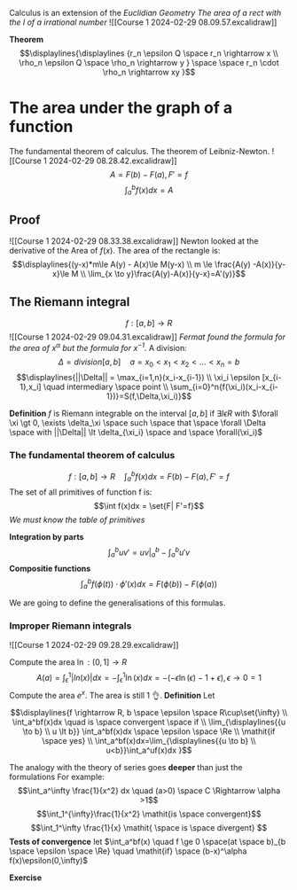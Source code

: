 Calculus is an extension of the *Euclidian Geometry*
_The area of a rect with the l of a irrational number_
![[Course 1 2024-02-29 08.09.57.excalidraw]]

**Theorem**
$$\displaylines{\displaylines {r_n \epsilon Q \space r_n \rightarrow x \\ \rho_n \epsilon Q \space \rho_n \rightarrow y } \space \space r_n \cdot \rho_n \rightarrow xy  }$$

# The area under the graph of a function
The fundamental theorem of calculus. The theorem of Leibniz-Newton.
![[Course 1 2024-02-29 08.28.42.excalidraw]]
$$A=F(b)-F(a), F'=f$$
$$\int_a^bf(x)dx=A$$

## Proof
![[Course 1 2024-02-29 08.33.38.excalidraw]]
Newton looked at the derivative of the Area of $f(x)$.
The area of the rectangle is: $$\displaylines{(y-x)*m\le A(y) - A(x)\le M(y-x) \\ m \le \frac{A(y) -A(x)}{y-x}\le M \\ \lim_{x \to y}\frac{A(y)-A(x)}{y-x}=A'(y)}$$

## The Riemann integral
$$f:[a,b] \rightarrow R $$
![[Course 1 2024-02-29 09.04.31.excalidraw]]
_Fermat found the formula for the area of $x^\alpha$ but the formula for $x^{-1}$._
A division:$$\Delta = division[a,b] \quad a=x_0\lt x_1 \lt x_2 \lt ... \lt x_n = b  $$
$$\displaylines{||\Delta|| = \max_{i=1,n}(x_i-x_{i-1}) \\ \xi_i \epsilon [x_{i-1},x_i] \quad intermediary \space point  \\ \sum_{i=0}^n{f(\xi_i)(x_i-x_{i-1})}=S(f,\Delta,\xi_i)}$$



**Definition**
$f$ is Riemann integrable on the interval $[a,b]$ if $\exists I \epsilon R$ with $\forall \xi \gt 0, \exists \delta_\xi \space such \space that \space \forall \Delta \space with ||\Delta|| \lt \delta_{\xi_i} \space and  \space \forall(\xi_i)$  

### The fundamental theorem of calculus
$$f:[a,b] \rightarrow R \quad \int_a^bf(x)dx = F(b)-F(a), F'=f$$
The set of all primitives of function f is:
$$\int f(x)dx = \set{F| F'=f}$$
_We must know the table of primitives_

**Integration by parts**
$$\int_a^buv'=uv\rvert_a^b - \int_a^bu'v$$
**Compositie functions**
$$\int_a^bf(\phi(t))\cdot\phi'(x)dx = F(\phi(b))-F(\phi(a))$$

We are going to define the generalisations of this formulas.

### Improper Riemann integrals
![[Course 1 2024-02-29 09.28.29.excalidraw]]

Compute the area $\ln:(0,1] \rightarrow R$ 
$$
A(a)=\int_\epsilon^1|ln(x)|dx = -\int_\epsilon^1\ln(x)dx = -(-\epsilon\ln(\epsilon)-1+\epsilon), \epsilon \to 0 = 1
$$
Compute the area $e^x$. The area is still 1 👌.
**Definition**
Let $$\displaylines{f \rightarrow R, b \space \epsilon \space R\cup\set{\infty} \\ \int_a^bf(x)dx \quad is \space convergent \space if \\
\lim_{\displaylines{{u \to b} \\ u \lt b}} \int_a^bf(x)dx \space \epsilon \space \Re \\ 
\mathit{if \space yes} \\ 
\int_a^bf(x)dx=\lim_{\displaylines{{u \to b} \\ u<b}}\int_a^uf(x)dx
}$$

The analogy with the theory of series goes **deeper** than just the formulations
For example:
$$\int_a^\infty \frac{1}{x^2} dx \quad (a>0) \space C \Rightarrow \alpha >1$$
$$\int_1^{\infty}\frac{1}{x^2} \mathit{is \space convergent}$$
$$\int_1^\infty \frac{1}{x} \mathit{ \space is \space divergent}  $$
**Tests of convergence**
let $\int_a^bf(x) \quad f \ge 0  \space(at \space b)_{b \space \epsilon \space \Re} \quad \mathit{if} \space (b-x)^\alpha f(x)\epsilon(0,\infty)$

**Exercise**


